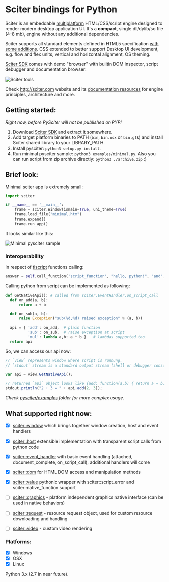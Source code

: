 # Sciter bindings for Python

Sciter is an embeddable [multiplatform](http://sciter.com/sciter/crossplatform/) HTML/CSS/script engine designed to render modern desktop application UI. It's a **compact**, single dll/dylib/so file (4-8 mb), engine without any additional dependencies. 

Sciter supports all standard elements defined in HTML5 specification [with some additions](http://sciter.com/developers/for-web-programmers/). CSS extended to better support Desktop UI development, e.g. flow and flex units, vertical and horizontal alignment, OS theming. 

[Sciter SDK](http://sciter.com/download/) comes with demo "browser" with builtin DOM inspector, script debugger and documentation browser:

![Sciter tools](http://sciter.com/images/sciter-tools.png)

Check <http://sciter.com> website and its [documentation resources](http://sciter.com/developers/) for engine principles, architecture and more.


## Getting started:

_Right now, before PySciter will not be published on PYPI_

1. Download [Sciter SDK](http://sciter.com/download/) and extract it somewhere.
2. Add target platform binaries to PATH (`bin`, `bin.osx` or `bin.gtk`) and install Sciter shared library to your LIBRARY_PATH.
3. Install pysciter: `python3 setup.py install`.
4. Run minimal pysciter sample: `python3 examples/minimal.py`. Also you can run script from zip archive directly: `python3 ./archive.zip` :)


## Brief look:

Minimal sciter app is extremely small:
```python
import sciter

if __name__ == '__main__':
    frame = sciter.Window(ismain=True, uni_theme=True)
    frame.load_file("minimal.htm")
    frame.expand()
    frame.run_app()
```

It looks similar like this:

![Minimal pysciter sample](http://i.imgur.com/ojcM5JJ.png)


### Interoperability

In respect of [tiscript](http://www.codeproject.com/Articles/33662/TIScript-language-a-gentle-extension-of-JavaScript) functions calling:
```python
answer = self.call_function('script_function', "hello, python!", "and", ["other", 3, "arguments"])
```

Calling python from script can be implemented as following:
```python
def GetNativeApi(): # called from sciter.EventHandler.on_script_call
  def on_add(a, b):
      return a + b

  def on_sub(a, b):
      raise Exception("sub(%d,%d) raised exception" % (a, b))
      
  api = { 'add': on_add,  # plain function
          'sub': on_sub,  # raise exception at script
          'mul': lambda a,b: a * b }   # lambdas supported too
  return api
```

So, we can access our api now:
```js
// `view` represents window where script is runnung.
// `stdout` stream is a standard output stream (shell or debugger console, for example)

var api = view.GetNativeApi();

// returned `api` object looks like {add: function(a,b) { return a + b; }}; 
stdout.println("2 + 3 = " + api.add(2, 3)); 
```

_Check [pysciter/examples](https://github.com/pravic/pysciter/tree/master/examples) folder for more complex usage_.


## What supported right now:

* [x] [sciter::window](https://github.com/c-smile/sciter-sdk/blob/master/include/sciter-x-window.hpp) which brings together window creation, host and event handlers
* [x] [sciter::host](https://github.com/c-smile/sciter-sdk/blob/master/include/sciter-x-host-callback.h) extensible implementation with transparent script calls from python code
* [x] [sciter::event_handler](https://github.com/c-smile/sciter-sdk/blob/master/include/sciter-x-behavior.h) with basic event handling (attached, document_complete, on_script_call), additional handlers will come
* [x] [sciter::dom](https://github.com/c-smile/sciter-sdk/blob/master/include/sciter-x-dom.hpp) for HTML DOM access and manipulation methods
* [x] [sciter::value](https://github.com/c-smile/sciter-sdk/blob/master/include/value.hpp) pythonic wrapper with sciter::script_error and sciter::native_function support
* [ ] [sciter::graphics](https://github.com/c-smile/sciter-sdk/blob/master/include/sciter-x-graphics.hpp) - platform independent graphics native interface (can be used in native behaviors)
* [ ] [sciter::request](https://github.com/c-smile/sciter-sdk/blob/master/include/sciter-x-request.hpp) - resource request object, used for custom resource downloading and handling
* [ ] [sciter::video](https://github.com/c-smile/sciter-sdk/blob/master/include/sciter-x-video-api.h) - custom video rendering


### Platforms:

* [x] Windows
* [x] OSX
* [x] Linux

Python 3.x (2.7 in near future).

